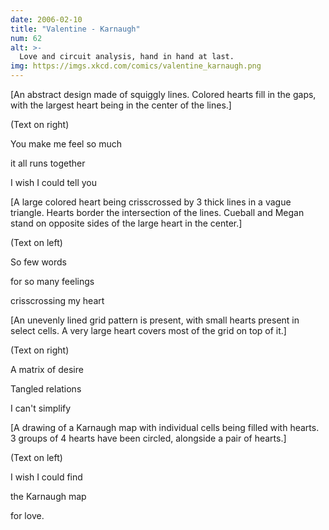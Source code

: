 ```yaml
---
date: 2006-02-10
title: "Valentine - Karnaugh"
num: 62
alt: >-
  Love and circuit analysis, hand in hand at last.
img: https://imgs.xkcd.com/comics/valentine_karnaugh.png
---
```

[An abstract design made of squiggly lines. Colored hearts fill in the gaps, with the largest heart being in the center of the lines.]

(Text on right)

You make me feel so much

it all runs together

I wish I could tell you

[A large colored heart being crisscrossed by 3 thick lines in a vague triangle. Hearts border the intersection of the lines. Cueball and Megan stand on opposite sides of the large heart in the center.]

(Text on left)

So few words

for so many feelings

crisscrossing my heart

[An unevenly lined grid pattern is present, with small hearts present in select cells. A very large heart covers most of the grid on top of it.]

(Text on right)

A matrix of desire

Tangled relations

I can't simplify

[A drawing of a Karnaugh map with individual cells being filled with hearts. 3 groups of 4 hearts have been circled, alongside a pair of hearts.]

(Text on left)

I wish I could find

the Karnaugh map

for love.